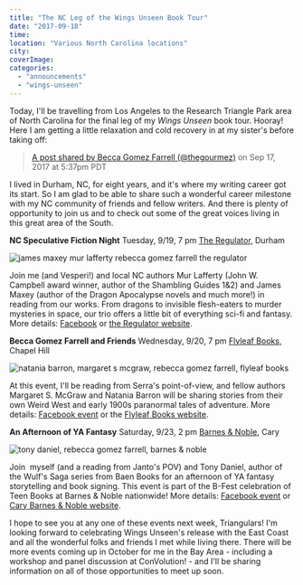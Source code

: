 ```yaml
---
title: "The NC Leg of the Wings Unseen Book Tour"
date: "2017-09-18"
time:
location: "Various North Carolina locations"
city:
coverImage:
categories:
  - "announcements"
  - "wings-unseen"
---
```


Today, I'll be travelling from Los Angeles to the Research Triangle Park area of North Carolina for the final leg of my _Wings Unseen_ book tour. Hooray! Here I am getting a little relaxation and cold recovery in at my sister's before taking off:

> [A post shared by Becca Gomez Farrell (@thegourmez)](https://www.instagram.com/p/BZKZrUhn3Z5/) on Sep 17, 2017 at 5:37pm PDT

I lived in Durham, NC, for eight years, and it's where my writing career got its start. So I am glad to be able to share such a wonderful career milestone with my NC community of friends and fellow writers. And there is plenty of opportunity to join us and to check out some of the great voices living in this great area of the South.

**NC Speculative Fiction Night** Tuesday, 9/19, 7 pm [The Regulator,](http://www.regulatorbookshop.com/) Durham

![james maxey mur lafferty rebecca gomez farrell the regulator](https://d2ypg8o05lff0b.cloudfront.net/wp-content/uploads/sites/3/2017/09/Regulator-FB-500x188.jpg)

Join me (and Vesperi!) and local NC authors Mur Lafferty (John W. Campbell award winner, author of the Shambling Guides 1&2) and James Maxey (author of the Dragon Apocalypse novels and much more!) in reading from our works. From dragons to invisible flesh-eaters to murder mysteries in space, our trio offers a little bit of everything sci-fi and fantasy. More details: [Facebook](https://www.facebook.com/events/131090570863751) or [the Regulator website](http://www.regulatorbookshop.com/event/evening-speculative-fiction-fantasy-becca-gomez-farrell-mur-lafferty-%C2%A0james-maxey).

**Becca Gomez Farrell and Friends** Wednesday, 9/20, 7 pm [Flyleaf Books,](http://www.flyleafbooks.com/addresshours) Chapel Hill

![natania barron, margaret s mcgraw, rebecca gomez farrell, flyleaf books](https://d2ypg8o05lff0b.cloudfront.net/wp-content/uploads/sites/3/2017/09/Flyleaf-FB-500x188.jpg)

At this event, I'll be reading from Serra's point-of-view, and fellow authors Margaret S. McGraw and Natania Barron will be sharing stories from their own Weird West and early 1900s paranormal tales of adventure. More details: [Facebook event](https://www.facebook.com/events/1857464744568860) or the [Flyleaf Books website](http://www.flyleafbooks.com/event/rebecca-gomez-farrell-and-friends).

**An Afternoon of YA Fantasy** Saturday, 9/23, 2 pm [Barnes & Noble,](https://www.barnesandnoble.com/) Cary

![tony daniel, rebecca gomez farrell, barnes & noble](https://d2ypg8o05lff0b.cloudfront.net/wp-content/uploads/sites/3/2017/09/Cary-BN2-500x281.jpg)

Join  myself (and a reading from Janto's POV) and Tony Daniel, author of the Wulf's Saga series from Baen Books for an afternoon of YA fantasy storytelling and book signing. This event is part of the B-Fest celebration of Teen Books at Barnes & Noble nationwide! More details: [Facebook event](https://www.facebook.com/events/285090175338351) or [Cary Barnes & Noble website](https://stores.barnesandnoble.com/event/9780061891005-0).

I hope to see you at any one of these events next week, Triangulars! I'm looking forward to celebrating Wings Unseen's release with the East Coast and all the wonderful folks and friends I met while living there. There will be more events coming up in October for me in the Bay Area - including a workshop and panel discussion at ConVolution! - and I'll be sharing information on all of those opportunities to meet up soon.
